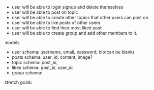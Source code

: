 - user will be able to login signup and delete themselves
- user will be able to post on topic
- user will be able to create other topics that other users can post on.
- user will be able to like posts of other users
- user will be able to find their most liked post
- user will be able to create group and add other members to it.

models
- user schema: username, email, password, bio(can be blank)
- posts schema: user_id, content, image?
- topic schema: post_id, 
- likes schema: post_id, user_id
- group schema:

stretch goals:

